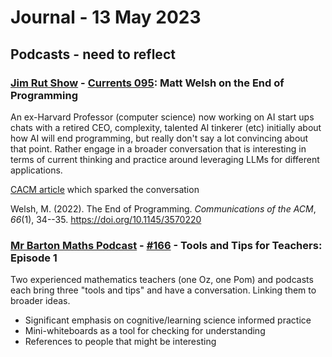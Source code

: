 <!--
 Copyright (C) 2023 David Jones
 
 This file is part of memex.
 
 memex is free software: you can redistribute it and/or modify
 it under the terms of the GNU General Public License as published by
 the Free Software Foundation, either version 3 of the License, or
 (at your option) any later version.
 
 memex is distributed in the hope that it will be useful,
 but WITHOUT ANY WARRANTY; without even the implied warranty of
 MERCHANTABILITY or FITNESS FOR A PARTICULAR PURPOSE.  See the
 GNU General Public License for more details.
 
 You should have received a copy of the GNU General Public License
 along with memex.  If not, see <http://www.gnu.org/licenses/>.
-->

# Journal - 13 May 2023

## Podcasts - need to reflect

### [Jim Rut Show](https://www.jimruttshow.com/) - [Currents 095](https://www.jimruttshow.com/currents-matt-welsh/): Matt Welsh on the End of Programming

An ex-Harvard Professor (computer science) now working on AI start ups chats with a retired CEO, complexity, talented AI tinkerer (etc) initially about how AI will end programming, but really don't say a lot convincing about that point. Rather engage in a broader conversation that is interesting in terms of current thinking and practice around leveraging LLMs for different applications.

[CACM article](https://cacm.acm.org/magazines/2023/1/267976-the-end-of-programming/fulltext) which sparked the conversation

Welsh, M. (2022). The End of Programming. *Communications of the ACM*, *66*(1), 34--35. <https://doi.org/10.1145/3570220>

### [Mr Barton Maths Podcast](http://www.mrbartonmaths.com/podcast/) - [#166](https://www.mrbartonmaths.com/blog/tools-and-tips-for-teachers-1/) - Tools and Tips for Teachers: Episode 1

Two experienced mathematics teachers (one Oz, one Pom) and podcasts each bring three "tools and tips" and have a conversation. Linking them to broader ideas.

- Significant emphasis on cognitive/learning science informed practice 
- Mini-whiteboards as a tool for checking for understanding 
- References to people that might be interesting